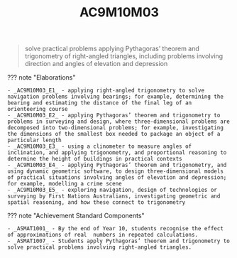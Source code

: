 ﻿---
backlinks:
- title: Learning Areas
  url: /sense/Teaching/Curriculum/v9/v9-learning-areas.html
tags: australian-curriculum
title: AC9M10M03
type: note
---
> solve practical problems applying Pythagoras’ theorem and trigonometry of right-angled triangles, including problems involving direction and angles of elevation and depression

??? note "Elaborations"

	- _AC9M10M03_E1_ - applying right-angled trigonometry to solve navigation problems involving bearings; for example, determining the bearing and estimating the distance of the final leg of an orienteering course
	- _AC9M10M03_E2_ - applying Pythagoras’ theorem and trigonometry to problems in surveying and design, where three-dimensional problems are decomposed into two-dimensional problems; for example, investigating the dimensions of the smallest box needed to package an object of a particular length
	- _AC9M10M03_E3_ - using a clinometer to measure angles of inclination, and applying trigonometry, and proportional reasoning to determine the height of buildings in practical contexts
	- _AC9M10M03_E4_ - applying Pythagoras’ theorem and trigonometry, and using dynamic geometric software, to design three-dimensional models of practical situations involving angles of elevation and depression; for example, modelling a crime scene
	- _AC9M10M03_E5_ - exploring navigation, design of technologies or surveying by First Nations Australians, investigating geometric and spatial reasoning, and how these connect to trigonometry
??? note "Achievement Standard Components"

	- _ASMAT1001_ - By the end of Year 10, students recognise the effect of approximations of real  numbers in repeated calculations.
	- _ASMAT1007_ - Students apply Pythagoras’ theorem and trigonometry to solve practical problems involving right-angled triangles.